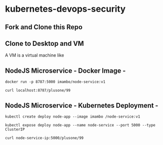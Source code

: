 # kubernetes-devops-security

## Fork and Clone this Repo

## Clone to Desktop and VM
A VM is a virtual machine like 

## NodeJS Microservice - Docker Image -
`docker run -p 8787:5000 imambo/node-service:v1`

`curl localhost:8787/plusone/99`
 
## NodeJS Microservice - Kubernetes Deployment -
`kubectl create deploy node-app --image imambo
/node-service:v1`

`kubectl expose deploy node-app --name node-service --port 5000 --type ClusterIP`

`curl node-service-ip:5000/plusone/99`
